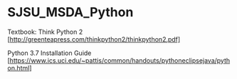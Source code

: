 # SJSU_MSDA_Python
Textbook: Think Python 2
[http://greenteapress.com/thinkpython2/thinkpython2.pdf]

Python 3.7 Installation Guide
[https://www.ics.uci.edu/~pattis/common/handouts/pythoneclipsejava/python.html]
